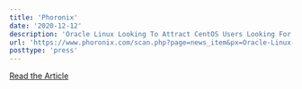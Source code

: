 ```yaml
---
title: 'Phoronix'
date: '2020-12-12'
description: 'Oracle Linux Looking To Attract CentOS Users Looking For Alternatives'
url: 'https://www.phoronix.com/scan.php?page=news_item&px=Oracle-Linux-Wants-CentOS-Users'
posttype: 'press'
---
```


[Read the Article](https://www.phoronix.com/scan.php?page=news_item&px=Oracle-Linux-Wants-CentOS-Users)

